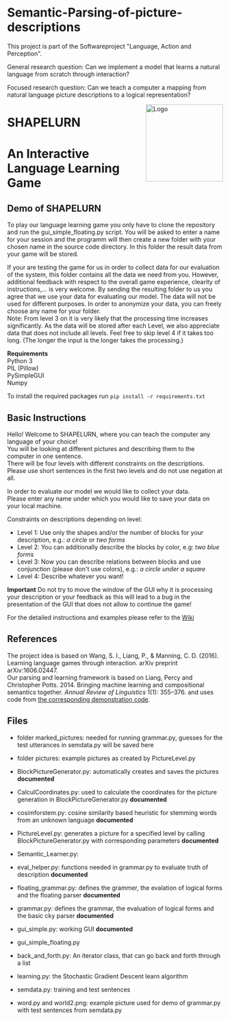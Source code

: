 # Semantic-Parsing-of-picture-descriptions
This project is part of the Softwareproject "Language, Action and Perception".

General research question:  Can we implement a model that learns a natural language from scratch through interaction?

Focused research question:  Can we teach a computer a mapping from natural language picture descriptions to a logical representation?

<div style="float:right;"><img src="https://user-images.githubusercontent.com/36165516/107762120-cf5e8980-6d2c-11eb-97d8-30ea3c3ea5a5.jpg" alt="Logo" height="180" align="right"></img></div>

# SHAPELURN
# An Interactive Language Learning Game

## Demo of SHAPELURN
To play our language learning game you only have to clone the repository and run the gui_simple_floating.py script. 
You will be asked to enter a name for your session and the programm will then create a new folder with your chosen name in the source code directory. 
In this folder the result data from your game  will be stored. <br>

If your are testing the game for us in order to collect data for our evaluation of the system, this folder contains all the data we need from you. However, additional feedback with respect to the overall game experience, clearity of instructions,... is very welcome. By sending the resulting folder to us you agree that we use your data for evaluating our model. The data will not be used for different purposes. In order to anonymize your data, you can freely choose any name for your folder. <br>
Note: From level 3 on it is very likely that the processing time increases significantly. As the data will be stored after each Level, we also appreciate data that does not include all levels. Feel free to skip level 4 if it takes too long. (The longer the input is the longer takes the processing.)

**Requirements**<br>
Python 3 <br>
PIL (Pillow) <br>
PySimpleGUI <br>
Numpy <br>

To install the required packages run 
```pip install -r requirements.txt```

## Basic Instructions 

Hello! Welcome to SHAPELURN, where you can teach the computer any language of your choice!<br>
You will be looking at different pictures and describing them to the computer in one sentence.<br>
There will be four levels with different constraints on the descriptions.<br>
Please use short sentences in the first two levels and do not use negation at all.<br>

In order to evaluate our model we would like to collect your data.<br>
Please enter any name under which you would like to save your data on your local machine.

Constraints on descriptions depending on level: <br>
* Level 1: Use only the shapes and/or the number of blocks for your description, e.g.: *a circle* or *two forms*
* Level 2: You can additionally describe the blocks by color, e.g: *two blue forms*
* Level 3: Now you can describe relations between blocks and use conjunction (please don't use colors), e.g.: *a circle under a square*
* Level 4: Describe whatever you want!

**Important** Do not try to move the window of the GUI why it is processing your description or your feedback as this will lead to a bug in the presentation of the GUI that does not allow to continue the game!

For the detailed instructions and examples please refer to the [Wiki](https://github.com/itsLuisa/Semantic-Parsing-of-picture-descriptions/wiki)

## References

The project idea is based on Wang, S. I., Liang, P., & Manning, C. D. (2016). Learning language games through interaction. arXiv preprint arXiv:1606.02447. <br>
Our parsing and learning framework is based on Liang, Percy and Christopher Potts. 2014. Bringing machine learning and compositional semantics together. *Annual Review of Linguistics* 1(1): 355–376. and uses code from [the corresponding demonstration code](https://github.com/cgpotts/annualreview-complearning).

## Files 
* folder marked_pictures: needed for running grammar.py, guesses for the test utterances in semdata.py will be saved here
* folder pictures: example pictures as created by PictureLevel.py

* BlockPictureGenerator.py: automatically creates and saves the pictures **documented**
* CalculCoordinates.py: used to calculate the coordinates for the picture generation in BlockPictureGenerator.py **documented**
* cosimforstem.py: cosine similarity based heuristic for stemming words from an unknown language **documented**
* PictureLevel.py: generates a picture for a specified level by calling BlockPictureGenerator.py with corresponding parameters **documented**
* Semantic_Learner.py:  
* eval_helper.py: functions needed in grammar.py to evaluate truth of description **documented**
* floating_grammar.py: defines the grammer, the evalation of logical forms and the floating parser **documented**
* grammar.py: defines the grammar, the evaluation of logical forms and the basic cky parser **documented**
* gui_simple.py: working GUI **documented**
* gui_simple_floating.py
* back_and_forth.py: An iterator class, that can go back and forth through a list
* learning.py: the Stochastic Gradient Descent learn algorithm 
* semdata.py: training and test sentences 
* word.py and world2.png: example picture used for demo of grammar.py with test sentences from semdata.py
